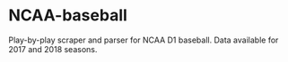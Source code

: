 # NCAA-baseball
Play-by-play scraper and parser for NCAA D1 baseball. Data available for 2017 and 2018 seasons.
